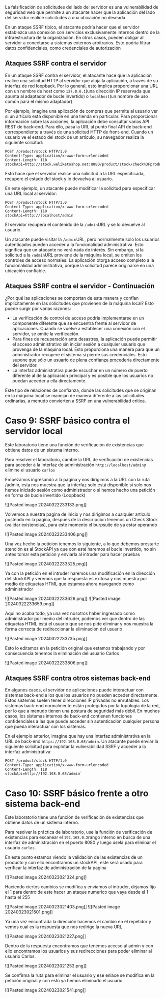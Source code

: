 La falsificación de solicitudes del lado del servidor es una vulnerabilidad de seguridad web que permite a un atacante hacer que la aplicación del lado del servidor realice solicitudes a una ubicación no deseada.

En un ataque SSRF típico, el atacante podría hacer que el servidor establezca una conexión con servicios exclusivamente internos dentro de la infraestructura de la organización. En otros casos, pueden obligar al servidor a conectarse a sistemas externos arbitrarios. Esto podría filtrar datos confidenciales, como credenciales de autorización

## Ataques SSRF contra el servidor

En un ataque SSRF contra el servidor, el atacante hace que la aplicación realice una solicitud HTTP al servidor que aloja la aplicación, a través de su interfaz de red loopback. Por lo general, esto implica proporcionar una URL con un nombre de host como `127.0.0.1`(una dirección IP reservada que apunta al adaptador de bucle invertido) o `localhost`(un nombre de uso común para el mismo adaptador).

Por ejemplo, imagine una aplicación de compras que permite al usuario ver si un artículo está disponible en una tienda en particular. Para proporcionar información sobre las acciones, la aplicación debe consultar varias API REST de back-end. Para ello, pasa la URL al punto final API de back-end correspondiente a través de una solicitud HTTP de front-end. Cuando un usuario ve el estado del stock de un artículo, su navegador realiza la siguiente solicitud:

```
POST /product/stock HTTP/1.0 
Content-Type: application/x-www-form-urlencoded 
Content-Length: 118 stockApi=http://stock.weliketoshop.net:8080/product/stock/check%3FproductId%3D6%26storeId%3D1`
```

Esto hace que el servidor realice una solicitud a la URL especificada, recupere el estado del stock y lo devuelva al usuario.

En este ejemplo, un atacante puede modificar la solicitud para especificar una URL local al servidor:

```
POST /product/stock HTTP/1.0 
Content-Type: application/x-www-form-urlencoded 
Content-Length: 118 
stockApi=http://localhost/admin
```

El servidor recupera el contenido de la `/admin`URL y se lo devuelve al usuario.

Un atacante puede visitar la `/admin`URL, pero normalmente solo los usuarios autenticados pueden acceder a la funcionalidad administrativa. Esto significa que un atacante no verá nada de interés. Sin embargo, si la solicitud a la `/admin`URL proviene de la máquina local, se omiten los controles de acceso normales. La aplicación otorga acceso completo a la funcionalidad administrativa, porque la solicitud parece originarse en una ubicación confiable.

## Ataques SSRF contra el servidor - Continuación

¿Por qué las aplicaciones se comportan de esta manera y confían implícitamente en las solicitudes que provienen de la máquina local? Esto puede surgir por varias razones:

- La verificación de control de acceso podría implementarse en un componente diferente que se encuentra frente al servidor de aplicaciones. Cuando se vuelve a establecer una conexión con el servidor, se omite la verificación.
- Para fines de recuperación ante desastres, la aplicación puede permitir el acceso administrativo sin iniciar sesión a cualquier usuario que provenga de la máquina local. Esto proporciona una manera para que un administrador recupere el sistema si pierde sus credenciales. Esto supone que sólo un usuario de plena confianza procedería directamente del servidor.
- La interfaz administrativa puede escuchar en un número de puerto diferente al de la aplicación principal y es posible que los usuarios no puedan acceder a ella directamente.

Este tipo de relaciones de confianza, donde las solicitudes que se originan en la máquina local se manejan de manera diferente a las solicitudes ordinarias, a menudo convierten a SSRF en una vulnerabilidad crítica.

# Caso 9: SSRF básico contra el servidor local

Este laboratorio tiene una función de verificación de existencias que obtiene datos de un sistema interno.

Para resolver el laboratorio, cambie la URL de verificación de existencias para acceder a la interfaz de administración `http://localhost/admin`y elimine el usuario `carlos`

Empezamos ingresando a la pagina y nos dirigimos a la URL con la ruta /admin, esta nos muestra que la interfaz solo está disponible si solo nos hemos iniciado sesión como administrador o si hemos hecho una petición en forma de bucle invertido (Loopback)

![[Pasted image 20240322233133.png]]

Volvemos a nuestra pagina de inicio y nos dirigimos a cualquier articulo posteado en la pagina, despues de la descripcion tenemos un Check Stock (validar existencias), para este momento el burpsuite de ya estar operando

![[Pasted image 20240322233406.png]]

Una vez hecho la peticion tenemos lo siguiente, a lo que debemos prestarte atención es al StockAPI ya que con esté haremos el bucle invertido, no sin antes tomar esta petición y enviarla al intruder para hacer pruebas

![[Pasted image 20240322233525.png]]

Ya con la petición en el intruder haremos una modificación en la dirección del stockAPI y veremos que la respuesta es exitosa y nos muestra por medio de etiquetas HTML que estamos ahora navegando como administrador

![[Pasted image 20240322233629.png]]
![[Pasted image 20240322233659.png]]

Aqui no acaba todo, ya una vez nosotros haber ingresado como administrador por medio del intruder, podemos ver que dentro de las etiquetas HTML está el usuario que se nos pide eliminar y nos muestra la forma correcta de redireccionar la eliminación del usuario

![[Pasted image 20240322233735.png]]

Esto lo editamos en la petición original que estamos trabajando y por consecuencia tenemos la eliminación del usuario Carlos

![[Pasted image 20240322233806.png]]

## Ataques SSRF contra otros sistemas back-end

En algunos casos, el servidor de aplicaciones puede interactuar con sistemas back-end a los que los usuarios no pueden acceder directamente. Estos sistemas suelen tener direcciones IP privadas no enrutables. Los sistemas back-end normalmente están protegidos por la topología de la red, por lo que a menudo tienen una postura de seguridad más débil. En muchos casos, los sistemas internos de back-end contienen funciones confidenciales a las que puede acceder sin autenticación cualquier persona que pueda interactuar con los sistemas.

En el ejemplo anterior, imagine que hay una interfaz administrativa en la URL de back-end `https://192.168.0.68/admin`. Un atacante puede enviar la siguiente solicitud para explotar la vulnerabilidad SSRF y acceder a la interfaz administrativa:

```
POST /product/stock HTTP/1.0 
Content-Type: application/x-www-form-urlencoded 
Content-Length: 118 
stockApi=http://192.168.0.68/admin`
```

# Caso 10: SSRF básico frente a otro sistema back-end

Este laboratorio tiene una función de verificación de existencias que obtiene datos de un sistema interno.

Para resolver la práctica de laboratorio, use la función de verificación de existencias para escanear el `192.168.0.X`rango interno en busca de una interfaz de administración en el puerto 8080 y luego úsela para eliminar el usuario `carlos`.

En este punto estamos viendo la validación de las existencias de un producto y con ello encontramos un stockAPI, este será usado para verificar la interfaz de administración de la pagina

![[Pasted image 20240323021324.png]]

Haciendo ciertos cambios se modifica y enviamos al intruder, dejamos fijo el 1 para dentro de este hacer un ataque numerico que vaya desde el 1 hasta el 255

![[Pasted image 20240323021403.png]]
![[Pasted image 20240323021501.png]]

Ya una vez encontrada la dirección hacemos el cambio en el repetidor y vemos cual es la respuesta que nos redirige la nueva URL

![[Pasted image 20240323021227.png]]

Dentro de la respuesta encontramos que tenemos acceso al admin y con ello encontramos los usuarios y sus redirecciones para poder eliminar al usuario Carlos.

![[Pasted image 20240323021253.png]]

Se confirma la ruta para eliminar el usuario y ese enlace se modifica en la petición original y con esto ya hemos eliminado el usuario.

![[Pasted image 20240323021541.png]]
